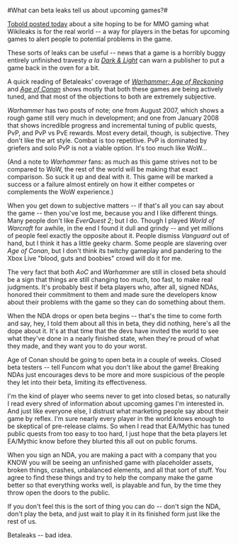 #What can beta leaks tell us about upcoming games?#

[Tobold posted today](http://tobolds.blogspot.com/2008/03/beta-leaks.html) about a site hoping to be for MMO gaming what Wikileaks is for the real world -- a way for players in the betas for upcoming games to alert people to potential problems in the game.

These sorts of leaks can be useful -- news that a game is a horribly buggy entirely unfinished travesty *a la* *[Dark & Light](http://www.darkandlight.net)* can warn a publisher to put a game back in the oven for a bit.

A quick reading of Betaleaks' coverage of *[Warhammer: Age of Reckoning](http://warhammeronline.com)* and *[Age of Conan](http://www.ageofconan.com)* shows mostly that both these games are being actively tuned, and that most of the objections to both are extremely subjective.

*Warhammer* has two posts of note; one from August 2007, which shows a rough game still very much in development; and one from January 2008 that shows incredible progress and incremental tuning of public quests, PvP, and PvP vs PvE rewards. Most every detail, though, is subjective. They don't like the art style. Combat is too repetitive. PvP is dominated by griefers and solo PvP is not a viable option. It's too much like WoW...

(And a note to *Warhammer* fans: as much as this game strives not to be compared to WoW, the rest of the world will be making that exact comparison. So suck it up and deal with it. This game will be marked a success or a failure almost entirely on how it either competes or complements the WoW experience.)

When you get down to subjective matters -- if that's all you can say about the game -- then you've lost me, because you and I like different things. Many people don't like *EverQuest 2*; but I do. Though I played *World of Warcraft* for awhile, in the end I found it dull and grindy -- and yet millions of people feel exactly the opposite about it. People dismiss *Vanguard* out of hand, but I think it has a little geeky charm. Some people are slavering over *Age of Conan*, but I don't think its twitchy gameplay and pandering to the Xbox Live "blood, guts and boobies" crowd will do it for me.

The very fact that both *AoC* and *Warhammer* are still in closed beta should be a sign that things are still changing too much, too fast, to make real judgments. It's probably best if beta players who, after all, signed NDAs, honored their commitment to them and made sure the developers know about their problems with the game so they can do something about them.

When the NDA drops or open beta begins -- that's the time to come forth and say, hey, I told them about all this in beta, they did nothing, here's all the dope about it. It's at that time that the devs have invited the world to see what they've done in a nearly finished state, when they're proud of what they made, and they want you to do your worst.

Age of Conan should be going to open beta in a couple of weeks. Closed beta testers -- tell Funcom what you don't like about the game! Breaking NDAs just encourages devs to be more and more suspicious of the people they let into their beta, limiting its effectiveness.

I'm the kind of player who seems never to get into closed betas, so naturally I read every shred of information about upcoming games I'm interested in. And just like everyone else, I distrust what marketing people say about their game by reflex. I'm sure nearly every player in the world knows enough to be skeptical of pre-release claims. So when I read that EA/Mythic has tuned public quests from too easy to too hard, I just hope that the beta players let EA/Mythic know before they blurted this all out on public forums.

When you sign an NDA, you are making a pact with a company that you KNOW you will be seeing an unfinished game with placeholder assets, broken things, crashes, unbalanced elements, and all that sort of stuff. You agree to find these things and try to help the company make the game better so that everything works well, is playable and fun, by the time they throw open the doors to the public.

If you don't feel this is the sort of thing you can do -- don't sign the NDA, don't play the beta, and just wait to play it in its finished form just like the rest of us.

Betaleaks -- bad idea.

